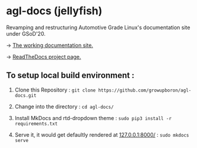 # agl-docs (jellyfish)
Revamping and restructuring Automotive Grade Linux's documentation site under GSoD'20.

-> [The working documentation site.](https://agl-docs.readthedocs.io)

-> [ReadTheDocs project page.](https://readthedocs.org/projects/agl-docs/)

## To setup local build environment :

1) Clone this Repository : ```git clone https://github.com/growupboron/agl-docs.git```

2) Change into the directory : ```cd agl-docs/```

3) Install MkDocs and rtd-dropdown theme : ```sudo pip3 install -r requirements.txt```

4) Serve it, it would get defaultly rendered at [127.0.0.1:8000/](127.0.0.1:8000/) : ```sudo mkdocs serve```


